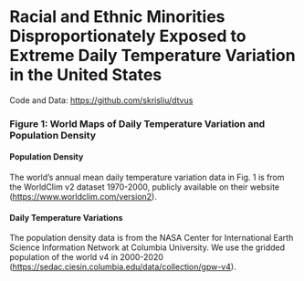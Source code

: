 # Racial and Ethnic Minorities Disproportionately Exposed to Extreme Daily Temperature Variation in the United States

Code and Data: https://github.com/skrisliu/dtvus

### Figure 1: World Maps of Daily Temperature Variation and Population Density

#### Population Density

The world’s annual mean daily temperature variation data in Fig. 1 is from the WorldClim v2 dataset 1970-2000, publicly available on their website (https://www.worldclim.com/version2). 

#### Daily Temperature Variations

The population density data is from the NASA Center for International Earth Science Information Network at Columbia University. We use the gridded population of the world v4 in 2000-2020 (https://sedac.ciesin.columbia.edu/data/collection/gpw-v4).
